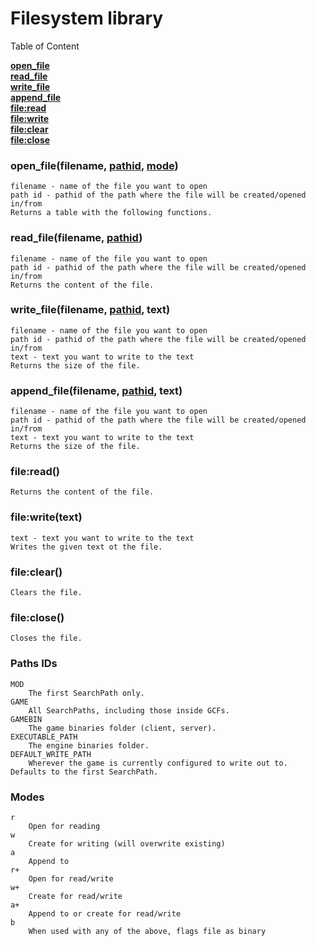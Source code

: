 # Filesystem library

Table of Content

[**open_file**](https://github.com/Aviarita/filesystem/blob/master/README.md#open_filefilename-pathid)<br>
[**read_file**](https://github.com/Aviarita/filesystem/blob/master/README.md#read_filefilename-pathid)<br>
[**write_file**](https://github.com/Aviarita/filesystem/blob/master/README.md#write_filefilename-pathid)<br>
[**append_file**](https://github.com/Aviarita/filesystem/blob/master/README.md#append_filefilename-pathid)<br>
[**file:read**](https://github.com/Aviarita/filesystem/blob/master/README.md#fileread)<br>
[**file:write**](https://github.com/Aviarita/filesystem/blob/master/README.md#filewritetext)<br>
[**file:clear**](https://github.com/Aviarita/filesystem/blob/master/README.md#fileclear)<br>
[**file:close**](https://github.com/Aviarita/filesystem/blob/master/README.md#fileclose)<br>

### open_file(filename, [pathid](https://github.com/Aviarita/filesystem/blob/master/README.md#paths-ids), [mode](https://github.com/Aviarita/filesystem/blob/master/README.md#modes))
    filename - name of the file you want to open
    path id - pathid of the path where the file will be created/opened in/from
    Returns a table with the following functions.
    
### read_file(filename, [pathid](https://github.com/Aviarita/filesystem/blob/master/README.md#paths-ids))
    filename - name of the file you want to open
    path id - pathid of the path where the file will be created/opened in/from
    Returns the content of the file.
    
### write_file(filename, [pathid](https://github.com/Aviarita/filesystem/blob/master/README.md#paths-ids), text)
    filename - name of the file you want to open
    path id - pathid of the path where the file will be created/opened in/from
    text - text you want to write to the text
    Returns the size of the file.
    
### append_file(filename, [pathid](https://github.com/Aviarita/filesystem/blob/master/README.md#paths-ids), text)
    filename - name of the file you want to open
    path id - pathid of the path where the file will be created/opened in/from
    text - text you want to write to the text
    Returns the size of the file.

### file:read()
    Returns the content of the file.
    
### file:write(text)
    text - text you want to write to the text
    Writes the given text ot the file.
    
### file:clear()
    Clears the file.
    
### file:close()
    Closes the file.

### Paths IDs
    MOD
        The first SearchPath only.
    GAME
        All SearchPaths, including those inside GCFs.
    GAMEBIN
        The game binaries folder (client, server).
    EXECUTABLE_PATH
        The engine binaries folder.
    DEFAULT_WRITE_PATH
        Wherever the game is currently configured to write out to. Defaults to the first SearchPath.

### Modes
    r   
        Open for reading
    w   
        Create for writing (will overwrite existing)
    a   
        Append to
    r+  
        Open for read/write
    w+  
        Create for read/write
    a+  
        Append to or create for read/write
    b   
        When used with any of the above, flags file as binary
